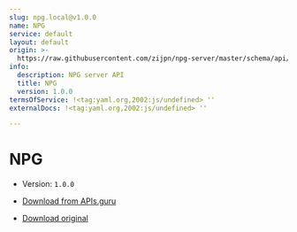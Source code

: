```yaml
---
slug: npg.local@v1.0.0
name: NPG
service: default
layout: default
origin: >-
  https://raw.githubusercontent.com/zijpn/npg-server/master/schema/api/npgapi.json
info:
  description: NPG server API
  title: NPG
  version: 1.0.0
termsOfService: !<tag:yaml.org,2002:js/undefined> ''
externalDocs: !<tag:yaml.org,2002:js/undefined> ''

---
```

# NPG

* Version: `1.0.0`





* [Download from APIs.guru](https://raw.githubusercontent.com/APIs-guru/asyncapi-directory/master/docs/APIs/npg.local%40v1.0.0.yaml)
* [Download original](https://raw.githubusercontent.com/zijpn/npg-server/master/schema/api/npgapi.json)

<script type="application/ld+json">
{
  "@context": "http://schema.org/",
  "@type": "WebAPI",



  "name": "NPG"
}
</script>
